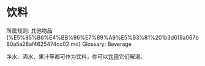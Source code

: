 # 饮料

所属规则: 其他物品 (%E5%85%B6%E4%BB%96%E7%89%A9%E5%93%81%201b3d619a067b80a5a28af4625474cc02.md)
Glossary: Beverage

净水、酒水、果汁等都可作为饮料，你可以[饮用](%E9%A5%AE%E7%94%A8%201b4d619a067b80dba658f1da6870ce81.md)它们解渴。
